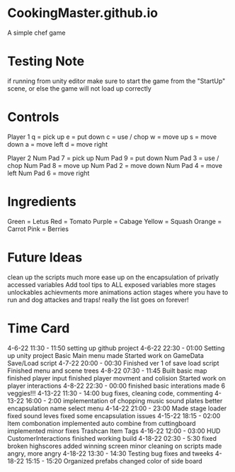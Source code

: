 # CookingMaster.github.io
A simple chef game

Testing Note
=====================
if running from unity editor make sure to start  the game
     from the "StartUp" scene, or else the game will not load up correctly

Controls
=====================
Player 1
q = pick up
e = put down
c = use / chop
w = move up
s = move down
a = move left
d = move right

Player 2
Num Pad 7 = pick up
Num Pad 9 = put down
Num Pad 3 = use / chop
Num Pad 8 = move up
Num Pad 2 = move down
Num Pad 4 = move left
Num Pad 6 = move right

Ingredients
=====================
Green = Letus
Red = Tomato
Purple = Cabage
Yellow = Squash
Orange = Carrot
Pink = Berries

Future Ideas
=====================
clean up the scripts much more
ease up on the encapsulation of privatly accessed variables
Add tool tips to ALL exposed variables
more stages
unlockables
achievments
more animations
action stages where you have to run and dog attackes and traps!
really the list goes on forever!

Time Card
=====================
4-6-22 11:30 - 11:50
	setting up github project
4-6-22 22:30 - 01:00
	Setting up unity project
	Basic Main menu made
	Started work on GameData Save/Load script
4-7-22 20:00 - 00:30
	Finished ver 1 of save load script
	Finished menu and scene trees
4-8-22 07:30 - 11:45
	Built basic map
	finished player input
	finished player movment and colision
	Started work on player interactions
4-8-22 22:30 - 00:00
	finished basic interations
	made 6 veggies!!!
4-13-22 11:30 - 14:00
	bug fixes, cleaning code, commenting
4-13-22 16:00 - 2:00
	implementation of chopping
	music
	sound
	plates
	better encapsulation
	name select menu
4-14-22 21:00 - 23:00
	Made stage loader
	fixed sound leves
	fixed some encapsulation issues
4-15-22 18:15 - 02:00
	Item combonation implemented
	auto combine from cuttingboard implemented
	minor fixes
	Trashcan
	Item Tags
4-16-22 12:00 - 03:00
	HUD
	CustomerInteractions
	finished working build
4-18-22 02:30 - 5:30
	fixed broken highscores
	added winning screen
	minor cleaning on scripts
        made angry, more angry
4-18-22 13:30 - 14:30
	Testing
	bug fixes and tweeks
4-18-22 15:15 - 15:20
	Organized prefabs
	changed color of side board